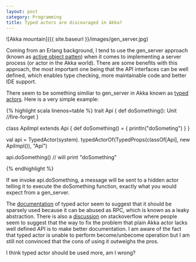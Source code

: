 ```yaml
---
layout: post
category: Programming
title: Typed actors are discouraged in Akka?
---
```


![Akka mountain]({{ site.baseurl }}/images/gen_server.jpg)

Coming from an Erlang background, I tend to use the gen_server
approach (known as [active object
patten](http://en.wikipedia.org/wiki/Active_object)) when it comes to
implementing a server process (or actor in the Akka world). There are
some benefits with this approach, the most important one being that
the API interfaces can be well defined, which enables type checking,
more maintainable code and better IDE support.

There seem to be something similiar to gen_server in Akka known as [typed
actors](http://doc.akka.io/docs/akka/snapshot/scala/typed-actors.html). Here
is a very simple example:

{% highlight scala linenos=table %}
trait Api {
  def doSomething(): Unit //fire-forget
}

class ApiImpl extends Api {
  def doSomething() = {
    println("doSometing")
  }
}

val api = TypedActor(system).
  typedActorOf(TypedProps(classOf[Api], new ApiImpl()), "Api")

api.doSomething()  // will print "doSomething"

{% endhighlight %}

If we invoke api.doSomething, a message will be sent to a hidden
actor telling it to execute the doSomething function, exactly what
you would expect from a gen_server.

The
[documentation](http://doc.akka.io/docs/akka/snapshot/scala/typed-actors.html)
of typed actor seem to suggest that it should be sparsely used
because it can be abused as RPC, which is known as a leaky
abstraction. There is also a
[discussion]((http://doc.akka.io/docs/akka/snapshot/scala/typed-actors.html))
on stackoverflow where people seem to suggest that the way to fix the
problem that plain Akka actor lacks well defined API is to make better
documentation. I am aware of the fact that typed actor is unable to
perform become/unbecome operation but I am still not convinced that
the cons of using it outweighs the pros.

I think typed actor should be used more, am I wrong?
